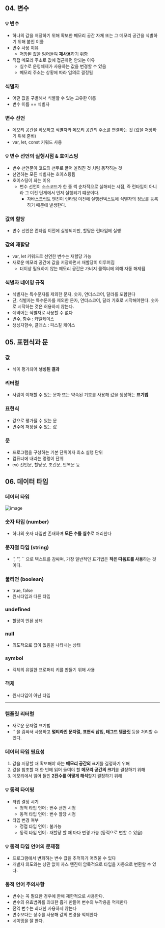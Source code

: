 ## 04. 변수

### 💡 변수

- 하나의 값을 저장하기 위해 확보한 메모리 공간 자체 또는 그 메모리 공간을 식별하기 위해 붙인 이름
- 변수 사용 이유
  - 저장된 값을 읽어들여 **재사용**하기 위함
- 직접 메모리 주소로 값에 접근하면 안되는 이유
  - 실수로 운영체제가 사용하는 값을 변경할 수 있음
  - 메모리 주소는 상황에 따라 임의로 결정됨

### 식별자

- 어떤 값을 구별해서 식별할 수 있는 고유한 이름
- 변수 이름 == 식별자

### 변수 선언

- 메모리 공간을 확보하고 식별자와 메모리 공간의 주소를 연결하는 것 (값을 저장하기 위해 준비)
- var, let, const 키워드 사용

### 💡 변수 선언의 실행시점 & 호이스팅

- 변수 선언문이 코드의 선두로 끌어 올려진 것 처럼 동작하는 것
- 선언하는 모든 식별자는 호이스팅됨
- 호이스팅이 되는 이유
  - 변수 선언이 소스코드가 한 줄 씩 순차적으로 실해되는 시점, 즉 런타임이 아니라 그 이전 단계에서 먼저 실행되기 떄문이다.
    - 자바스크립트 엔진이 런타임 이전에 실행컨텍스트에 식별자의 정보를 등록하기 때문에 발생한다.

### 값의 할당

- 변수 선언은 런타임 이전에 실행되지만, 할당은 런타임에 실행

### 값의 재할당

- var, let 키워드로 선언한 변수는 재할당 가능
- 새로운 메모리 공간에 값을 저장하면서 재할당이 이루어짐
  - 더이상 필요하지 않는 메모리 공간은 가비지 콜렉터에 의해 자동 해제됨

### 식별자 네이밍 규칙

- 식별자는 특수문자를 제외한 문자, 숫자, 언더스코어, 달러를 포함한다
- 단, 식별자는 특수문자를 제외한 문자, 언더스코어, 달러 기호로 시작해야한다. 숫자로 시작하는 것은 허용하지 않는다.
- 예약어는 식별자로 사용할 수 없다
- 변수, 함수 : 카멜케이스
- 생성자함수, 클래스 : 파스칼 케이스

## 05. 표현식과 문

### 값

- 식이 평가되어 **생성된 결과**

### 리터럴

- 사람이 이해할 수 있는 문자 또는 약속된 기호를 사용해 값을 생성하는 **표기법**

### 표현식

- 값으로 평가될 수 있는 문
- 변수에 저장될 수 있는 값

### 문

- 프로그램을 구성하는 기본 단위이자 최소 실행 단위
- 컴퓨터에 내리는 명령어 단위
- ex) 선언문, 할당문, 조건문, 반복문 등

## 06. 데이터 타입

### 데이터 타입
![image](https://github.com/user-attachments/assets/b741d842-88ea-46e1-8c1f-64237198dc72)



### 숫자 타입 (number)

- 하나의 숫자 타입만 존재하며 **모든 수를 실수**로 처리한다

### 문자열 타입 (string)

- ‘’, ”’, `` 으로 텍스트를 감싸며, 가장 일반적인 표기법은 **작은 따옴표를 사용**하는 것이다.

### 불리언 (boolean)

- true, false
- 원시타입과 다른 타입

### undefined

- 할당이 안된 상태

### null

- 의도적으로 값이 없음을 나타내는 상태

### symbol

- 객체의 유일한 프로퍼티 키를 만들기 위해 사용

### 객체

- 원시타입이 아닌 타입

---

### 템플릿 리터럴

- 새로운 문자열 표기법
- `` 을 감싸서 사용하고 **멀티라인 문자열, 표현식 삽입, 태그드 템플릿** 등을 처리할 수 있다.

### 데이터 타입 필요성

1. 값을 저장할 때 확보해야 하는 **메모리 공간의 크기**를 결정하기 위해
2. 값을 참조할 때 한 번에 읽어 들여야 할 **메모리 공간의 크기**를 결정하기 위해
3. 메모리에서 읽어 들인 **2진수를 어떻게 해석**할지 결정하기 위해

### 💡 동적 타이핑

- 타입 결정 시기
  - 정적 타입 언어 : 변수 선언 시점
  - 동적 타입 언어 : 변수 할당 시점
- 타입 변경 여부
  - 정접 타입 언어 : 불가능
  - 동적 타입 언어 : 재할당 할 때 마다 변경 가능 (동적으로 변할 수 있음)

### 💡 동적 타입 언어의 문제점

- 프로그램에서 변화하는 변수 값을 추적하기 어려울 수 있다
- 개발자 의도와는 상관 없이 자스 엔진이 암묵적으로 타입을 자동으로 변환할 수 있다.

### 동적 언어 주의사항

- 변수는 꼭 필요한 경우에 한해 제한적으로 사용한다.
- 변수의 유효범위를 최대한 좁게 만들어 변수의 부작용을 억제한다
- 전역 변수는 최대한 사용하지 않는다
- 변수보다는 상수를 사용해 값의 변경을 억제한다
- 네이밍을 잘 한다.
